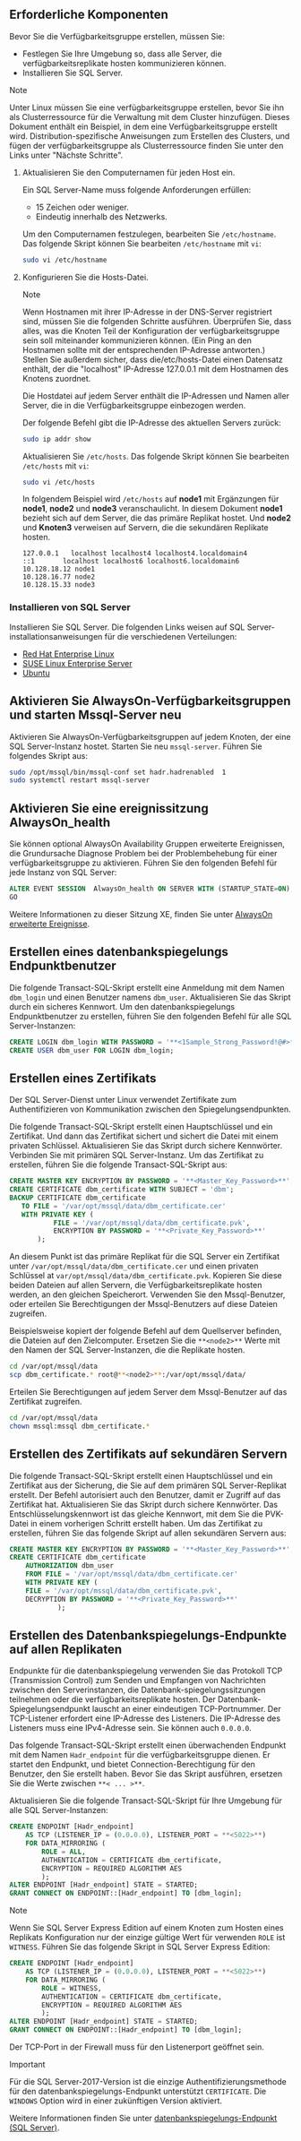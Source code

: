 ## <a name="prerequisites"></a>Erforderliche Komponenten

Bevor Sie die Verfügbarkeitsgruppe erstellen, müssen Sie:

- Festlegen Sie Ihre Umgebung so, dass alle Server, die verfügbarkeitsreplikate hosten kommunizieren können.
- Installieren Sie SQL Server.

>[!NOTE]
>Unter Linux müssen Sie eine verfügbarkeitsgruppe erstellen, bevor Sie ihn als Clusterressource für die Verwaltung mit dem Cluster hinzufügen. Dieses Dokument enthält ein Beispiel, in dem eine Verfügbarkeitsgruppe erstellt wird. Distribution-spezifische Anweisungen zum Erstellen des Clusters, und fügen der verfügbarkeitsgruppe als Clusterressource finden Sie unter den Links unter "Nächste Schritte".

1. Aktualisieren Sie den Computernamen für jeden Host ein.

   Ein SQL Server-Name muss folgende Anforderungen erfüllen:
   
   - 15 Zeichen oder weniger.
   - Eindeutig innerhalb des Netzwerks.
   
   Um den Computernamen festzulegen, bearbeiten Sie `/etc/hostname`. Das folgende Skript können Sie bearbeiten `/etc/hostname` mit `vi`:

   ```bash
   sudo vi /etc/hostname
   ```

2. Konfigurieren Sie die Hosts-Datei.

    >[!NOTE]
    >Wenn Hostnamen mit ihrer IP-Adresse in der DNS-Server registriert sind, müssen Sie die folgenden Schritte ausführen. Überprüfen Sie, dass alles, was die Knoten Teil der Konfiguration der verfügbarkeitsgruppe sein soll miteinander kommunizieren können. (Ein Ping an den Hostnamen sollte mit der entsprechenden IP-Adresse antworten.) Stellen Sie außerdem sicher, dass die/etc/hosts-Datei einen Datensatz enthält, der die "localhost" IP-Adresse 127.0.0.1 mit dem Hostnamen des Knotens zuordnet.
    >

   Die Hostdatei auf jedem Server enthält die IP-Adressen und Namen aller Server, die in die Verfügbarkeitsgruppe einbezogen werden. 

   Der folgende Befehl gibt die IP-Adresse des aktuellen Servers zurück:

   ```bash
   sudo ip addr show
   ```

   Aktualisieren Sie `/etc/hosts`. Das folgende Skript können Sie bearbeiten `/etc/hosts` mit `vi`:

   ```bash
   sudo vi /etc/hosts
   ```

   In folgendem Beispiel wird `/etc/hosts` auf **node1** mit Ergänzungen für **node1**, **node2** und **node3** veranschaulicht. In diesem Dokument **node1** bezieht sich auf dem Server, die das primäre Replikat hostet. Und **node2** und **Knoten3** verweisen auf Servern, die die sekundären Replikate hosten.

    ```
    127.0.0.1   localhost localhost4 localhost4.localdomain4
    ::1       localhost localhost6 localhost6.localdomain6
    10.128.18.12 node1
    10.128.16.77 node2
    10.128.15.33 node3
    ```

### <a name="install-sql-server"></a>Installieren von SQL Server

Installieren Sie SQL Server. Die folgenden Links weisen auf SQL Server-installationsanweisungen für die verschiedenen Verteilungen: 

- [Red Hat Enterprise Linux](../linux/quickstart-install-connect-red-hat.md)
- [SUSE Linux Enterprise Server](../linux/quickstart-install-connect-suse.md)
- [Ubuntu](../linux/quickstart-install-connect-ubuntu.md)

## <a name="enable-alwayson-availability-groups-and-restart-mssql-server"></a>Aktivieren Sie AlwaysOn-Verfügbarkeitsgruppen und starten Mssql-Server neu

Aktivieren Sie AlwaysOn-Verfügbarkeitsgruppen auf jedem Knoten, der eine SQL Server-Instanz hostet. Starten Sie neu `mssql-server`. Führen Sie folgendes Skript aus:

```bash
sudo /opt/mssql/bin/mssql-conf set hadr.hadrenabled  1
sudo systemctl restart mssql-server
```

##  <a name="enable-an-alwaysonhealth-event-session"></a>Aktivieren Sie eine ereignissitzung AlwaysOn_health 

Sie können optional AlwaysOn Availability Gruppen erweiterte Ereignissen, die Grundursache Diagnose Problem bei der Problembehebung für einer verfügbarkeitsgruppe zu aktivieren. Führen Sie den folgenden Befehl für jede Instanz von SQL Server: 

```SQL
ALTER EVENT SESSION  AlwaysOn_health ON SERVER WITH (STARTUP_STATE=ON);
GO
```

Weitere Informationen zu dieser Sitzung XE, finden Sie unter [AlwaysOn erweiterte Ereignisse](http://msdn.microsoft.com/library/dn135324.aspx).

## <a name="create-a-database-mirroring-endpoint-user"></a>Erstellen eines datenbankspiegelungs Endpunktbenutzer

Die folgende Transact-SQL-Skript erstellt eine Anmeldung mit dem Namen `dbm_login` und einen Benutzer namens `dbm_user`. Aktualisieren Sie das Skript durch ein sicheres Kennwort. Um den datenbankspiegelungs Endpunktbenutzer zu erstellen, führen Sie den folgenden Befehl für alle SQL Server-Instanzen:

```SQL
CREATE LOGIN dbm_login WITH PASSWORD = '**<1Sample_Strong_Password!@#>**';
CREATE USER dbm_user FOR LOGIN dbm_login;
```

## <a name="create-a-certificate"></a>Erstellen eines Zertifikats

Der SQL Server-Dienst unter Linux verwendet Zertifikate zum Authentifizieren von Kommunikation zwischen den Spiegelungsendpunkten. 

Die folgende Transact-SQL-Skript erstellt einen Hauptschlüssel und ein Zertifikat. Und dann das Zertifikat sichert und sichert die Datei mit einem privaten Schlüssel. Aktualisieren Sie das Skript durch sichere Kennwörter. Verbinden Sie mit primären SQL Server-Instanz. Um das Zertifikat zu erstellen, führen Sie die folgende Transact-SQL-Skript aus:

```SQL
CREATE MASTER KEY ENCRYPTION BY PASSWORD = '**<Master_Key_Password>**';
CREATE CERTIFICATE dbm_certificate WITH SUBJECT = 'dbm';
BACKUP CERTIFICATE dbm_certificate
   TO FILE = '/var/opt/mssql/data/dbm_certificate.cer'
   WITH PRIVATE KEY (
           FILE = '/var/opt/mssql/data/dbm_certificate.pvk',
           ENCRYPTION BY PASSWORD = '**<Private_Key_Password>**'
       );
```

An diesem Punkt ist das primäre Replikat für die SQL Server ein Zertifikat unter `/var/opt/mssql/data/dbm_certificate.cer` und einen privaten Schlüssel at `var/opt/mssql/data/dbm_certificate.pvk`. Kopieren Sie diese beiden Dateien auf allen Servern, die Verfügbarkeitsreplikate hosten werden, an den gleichen Speicherort. Verwenden Sie den Mssql-Benutzer, oder erteilen Sie Berechtigungen der Mssql-Benutzers auf diese Dateien zugreifen. 

Beispielsweise kopiert der folgende Befehl auf dem Quellserver befinden, die Dateien auf den Zielcomputer. Ersetzen Sie die `**<node2>**` Werte mit den Namen der SQL Server-Instanzen, die die Replikate hosten. 

```bash
cd /var/opt/mssql/data
scp dbm_certificate.* root@**<node2>**:/var/opt/mssql/data/
```

Erteilen Sie Berechtigungen auf jedem Server dem Mssql-Benutzer auf das Zertifikat zugreifen.

```bash
cd /var/opt/mssql/data
chown mssql:mssql dbm_certificate.*
```

## <a name="create-the-certificate-on-secondary-servers"></a>Erstellen des Zertifikats auf sekundären Servern

Die folgende Transact-SQL-Skript erstellt einen Hauptschlüssel und ein Zertifikat aus der Sicherung, die Sie auf dem primären SQL Server-Replikat erstellt. Der Befehl autorisiert auch den Benutzer, damit er Zugriff auf das Zertifikat hat. Aktualisieren Sie das Skript durch sichere Kennwörter. Das Entschlüsselungskennwort ist das gleiche Kennwort, mit dem Sie die PVK-Datei in einem vorherigen Schritt erstellt haben. Um das Zertifikat zu erstellen, führen Sie das folgende Skript auf allen sekundären Servern aus:

```SQL
CREATE MASTER KEY ENCRYPTION BY PASSWORD = '**<Master_Key_Password>**';
CREATE CERTIFICATE dbm_certificate   
    AUTHORIZATION dbm_user
    FROM FILE = '/var/opt/mssql/data/dbm_certificate.cer'
    WITH PRIVATE KEY (
    FILE = '/var/opt/mssql/data/dbm_certificate.pvk',
    DECRYPTION BY PASSWORD = '**<Private_Key_Password>**'
            );
```

## <a name="create-the-database-mirroring-endpoints-on-all-replicas"></a>Erstellen des Datenbankspiegelungs-Endpunkte auf allen Replikaten

Endpunkte für die datenbankspiegelung verwenden Sie das Protokoll TCP (Transmission Control) zum Senden und Empfangen von Nachrichten zwischen den Serverinstanzen, die Datenbank-spiegelungssitzungen teilnehmen oder die verfügbarkeitsreplikate hosten. Der Datenbank-Spiegelungsendpunkt lauscht an einer eindeutigen TCP-Portnummer. Der TCP-Listener erfordert eine IP-Adresse des Listeners. Die IP-Adresse des Listeners muss eine IPv4-Adresse sein. Sie können auch `0.0.0.0`. 

Das folgende Transact-SQL-Skript erstellt einen überwachenden Endpunkt mit dem Namen `Hadr_endpoint` für die verfügbarkeitsgruppe dienen. Er startet den Endpunkt, und bietet Connection-Berechtigung für den Benutzer, den Sie erstellt haben. Bevor Sie das Skript ausführen, ersetzen Sie die Werte zwischen `**< ... >**`.

Aktualisieren Sie die folgende Transact-SQL-Skript für Ihre Umgebung für alle SQL Server-Instanzen: 

```SQL
CREATE ENDPOINT [Hadr_endpoint]
    AS TCP (LISTENER_IP = (0.0.0.0), LISTENER_PORT = **<5022>**)
    FOR DATA_MIRRORING (
        ROLE = ALL,
        AUTHENTICATION = CERTIFICATE dbm_certificate,
        ENCRYPTION = REQUIRED ALGORITHM AES
        );
ALTER ENDPOINT [Hadr_endpoint] STATE = STARTED;
GRANT CONNECT ON ENDPOINT::[Hadr_endpoint] TO [dbm_login];
```

>[!NOTE]
>Wenn Sie SQL Server Express Edition auf einem Knoten zum Hosten eines Replikats Konfiguration nur der einzige gültige Wert für verwenden `ROLE` ist `WITNESS`. Führen Sie das folgende Skript in SQL Server Express Edition:

```SQL
CREATE ENDPOINT [Hadr_endpoint]
    AS TCP (LISTENER_IP = (0.0.0.0), LISTENER_PORT = **<5022>**)
    FOR DATA_MIRRORING (
        ROLE = WITNESS,
        AUTHENTICATION = CERTIFICATE dbm_certificate,
        ENCRYPTION = REQUIRED ALGORITHM AES
        );
ALTER ENDPOINT [Hadr_endpoint] STATE = STARTED;
GRANT CONNECT ON ENDPOINT::[Hadr_endpoint] TO [dbm_login];
```

Der TCP-Port in der Firewall muss für den Listenerport geöffnet sein.



>[!IMPORTANT]
>Für die SQL Server-2017-Version ist die einzige Authentifizierungsmethode für den datenbankspiegelungs-Endpunkt unterstützt `CERTIFICATE`. Die `WINDOWS` Option wird in einer zukünftigen Version aktiviert.

Weitere Informationen finden Sie unter [datenbankspiegelungs-Endpunkt (SQL Server)](http://msdn.microsoft.com/library/ms179511.aspx).


